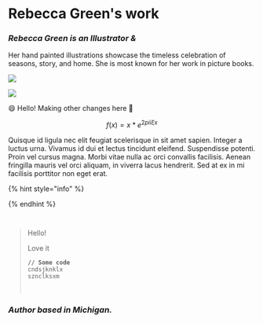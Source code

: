# Rebecca Green's work

### _Rebecca Green is an Illustrator &_&#x20;

Her hand painted illustrations showcase the timeless celebration of seasons, story, and home. She is most known for her work in picture books.

![](.gitbook/assets/driedbunches.png)

![](https://images.unsplash.com/photo-1641927676953-f12cc1b1a59a?crop=entropy\&cs=srgb\&fm=jpg\&ixid=M3wxOTcwMjR8MHwxfHJhbmRvbXx8fHx8fHx8fDE2OTA5NjQwMjB8\&ixlib=rb-4.0.3\&q=85)


:smile: Hello! Making other changes here 🌼

$$f(x) = x * e^{2 pi i \xi x}$$

Quisque id ligula nec elit feugiat scelerisque in sit amet sapien. Integer a luctus urna. Vivamus id dui et lectus tincidunt eleifend. Suspendisse potenti. Proin vel cursus magna. Morbi vitae nulla ac orci convallis facilisis. Aenean fringilla mauris vel orci aliquam, in viverra lacus hendrerit. Sed at ex in mi facilisis porttitor non eget erat.

{% hint style="info" %}

{% endhint %}

<figure><img src=".gitbook/assets/CleanShot 2023-01-25 at 19.27.15@2x.png" alt=""><figcaption></figcaption></figure>

<figure><img src=".gitbook/assets/TheSpringDance_WS.jpeg" alt=""><figcaption></figcaption></figure>

>
>
> Hello!
>
> Love it
>
> <pre><code><strong>// Some code
> </strong>cndsjknklx
> sznclksxm
>
>
> </code></pre>

### _Author based in Michigan._
